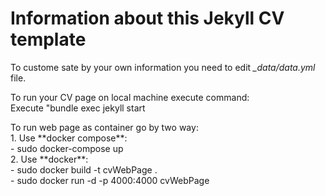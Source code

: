# Information about this Jekyll CV template

To custome sate by your own information you need to edit *\_data/data.yml* file.  

<p>To run your CV page on local machine execute command:<br/>  
   Execute "bundle exec jekyll start </p> 

<p>To run web page as container go by two way:<br/>  
1. Use **docker compose**:<br/>  
   - sudo docker-compose up<br/>  
2. Use **docker**:<br/>  
   - sudo docker build -t cvWebPage .<br/> 
   - sudo docker run -d -p 4000:4000 cvWebPage </p> 
